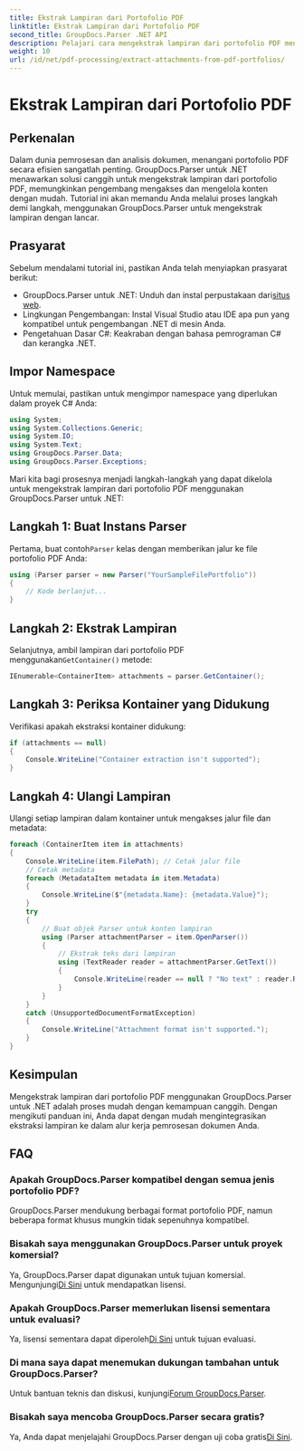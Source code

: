 ```yaml
---
title: Ekstrak Lampiran dari Portofolio PDF
linktitle: Ekstrak Lampiran dari Portofolio PDF
second_title: GroupDocs.Parser .NET API
description: Pelajari cara mengekstrak lampiran dari portofolio PDF menggunakan GroupDocs.Parser untuk .NET dalam tutorial komprehensif ini.
weight: 10
url: /id/net/pdf-processing/extract-attachments-from-pdf-portfolios/
---
```


# Ekstrak Lampiran dari Portofolio PDF

## Perkenalan
Dalam dunia pemrosesan dan analisis dokumen, menangani portofolio PDF secara efisien sangatlah penting. GroupDocs.Parser untuk .NET menawarkan solusi canggih untuk mengekstrak lampiran dari portofolio PDF, memungkinkan pengembang mengakses dan mengelola konten dengan mudah. Tutorial ini akan memandu Anda melalui proses langkah demi langkah, menggunakan GroupDocs.Parser untuk mengekstrak lampiran dengan lancar.
## Prasyarat
Sebelum mendalami tutorial ini, pastikan Anda telah menyiapkan prasyarat berikut:
-  GroupDocs.Parser untuk .NET: Unduh dan instal perpustakaan dari[situs web](https://releases.groupdocs.com/parser/net/).
- Lingkungan Pengembangan: Instal Visual Studio atau IDE apa pun yang kompatibel untuk pengembangan .NET di mesin Anda.
- Pengetahuan Dasar C#: Keakraban dengan bahasa pemrograman C# dan kerangka .NET.

## Impor Namespace
Untuk memulai, pastikan untuk mengimpor namespace yang diperlukan dalam proyek C# Anda:
```csharp
using System;
using System.Collections.Generic;
using System.IO;
using System.Text;
using GroupDocs.Parser.Data;
using GroupDocs.Parser.Exceptions;
```
Mari kita bagi prosesnya menjadi langkah-langkah yang dapat dikelola untuk mengekstrak lampiran dari portofolio PDF menggunakan GroupDocs.Parser untuk .NET:
## Langkah 1: Buat Instans Parser
 Pertama, buat contoh`Parser` kelas dengan memberikan jalur ke file portofolio PDF Anda:
```csharp
using (Parser parser = new Parser("YourSampleFilePortfolio"))
{
    // Kode berlanjut...
}
```
## Langkah 2: Ekstrak Lampiran
 Selanjutnya, ambil lampiran dari portofolio PDF menggunakan`GetContainer()` metode:
```csharp
IEnumerable<ContainerItem> attachments = parser.GetContainer();
```
## Langkah 3: Periksa Kontainer yang Didukung
Verifikasi apakah ekstraksi kontainer didukung:
```csharp
if (attachments == null)
{
    Console.WriteLine("Container extraction isn't supported");
}
```
## Langkah 4: Ulangi Lampiran
Ulangi setiap lampiran dalam kontainer untuk mengakses jalur file dan metadata:
```csharp
foreach (ContainerItem item in attachments)
{
    Console.WriteLine(item.FilePath); // Cetak jalur file
    // Cetak metadata
    foreach (MetadataItem metadata in item.Metadata)
    {
        Console.WriteLine($"{metadata.Name}: {metadata.Value}");
    }
    try
    {
        // Buat objek Parser untuk konten lampiran
        using (Parser attachmentParser = item.OpenParser())
        {
            // Ekstrak teks dari lampiran
            using (TextReader reader = attachmentParser.GetText())
            {
                Console.WriteLine(reader == null ? "No text" : reader.ReadToEnd());
            }
        }
    }
    catch (UnsupportedDocumentFormatException)
    {
        Console.WriteLine("Attachment format isn't supported.");
    }
}
```

## Kesimpulan
Mengekstrak lampiran dari portofolio PDF menggunakan GroupDocs.Parser untuk .NET adalah proses mudah dengan kemampuan canggih. Dengan mengikuti panduan ini, Anda dapat dengan mudah mengintegrasikan ekstraksi lampiran ke dalam alur kerja pemrosesan dokumen Anda.

## FAQ
### Apakah GroupDocs.Parser kompatibel dengan semua jenis portofolio PDF?
GroupDocs.Parser mendukung berbagai format portofolio PDF, namun beberapa format khusus mungkin tidak sepenuhnya kompatibel.
### Bisakah saya menggunakan GroupDocs.Parser untuk proyek komersial?
 Ya, GroupDocs.Parser dapat digunakan untuk tujuan komersial. Mengunjungi[Di Sini](https://purchase.groupdocs.com/buy) untuk mendapatkan lisensi.
### Apakah GroupDocs.Parser memerlukan lisensi sementara untuk evaluasi?
Ya, lisensi sementara dapat diperoleh[Di Sini](https://purchase.groupdocs.com/temporary-license/) untuk tujuan evaluasi.
### Di mana saya dapat menemukan dukungan tambahan untuk GroupDocs.Parser?
 Untuk bantuan teknis dan diskusi, kunjungi[Forum GroupDocs.Parser](https://forum.groupdocs.com/c/parser/17).
### Bisakah saya mencoba GroupDocs.Parser secara gratis?
 Ya, Anda dapat menjelajahi GroupDocs.Parser dengan uji coba gratis[Di Sini](https://releases.groupdocs.com/).